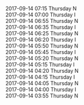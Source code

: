 2017-09-14 07:15 Thursday  N  
2017-09-14 07:00 Thursday  I  
2017-09-14 06:55 Thursday  N  
2017-09-14 06:35 Thursday  I  
2017-09-14 06:25 Thursday  N  
2017-09-14 06:20 Thursday  I  
2017-09-14 05:50 Thursday  N  
2017-09-14 05:45 Thursday  I  
2017-09-14 05:20 Thursday  N  
2017-09-14 05:15 Thursday  I  
2017-09-14 04:20 Thursday  N  
2017-09-14 04:15 Thursday  I  
2017-09-14 04:05 Thursday  N  
2017-09-14 04:00 Thursday  I  
2017-09-14 03:55 Thursday  N  
